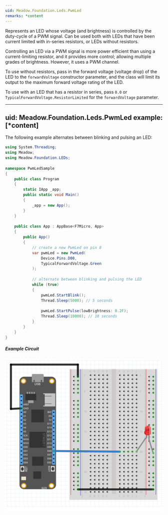 ```yaml
---
uid: Meadow.Foundation.Leds.PwmLed
remarks: *content
---
```


Represents an LED whose voltage (and brightness) is controlled by the duty-cycle of a PWM signal. Can be used both with LEDs that have been current limited with in-series resistors, or LEDs without resistors.

Controlling an LED via a PWM signal is more power efficient than using a current-limiting resistor, and it provides more control; allowing multiple grades of brightness. However, it uses a PWM channel.

To use without resistors, pass in the forward voltage (voltage drop) of the LED to the `forwardVoltage` constructor parameter, and the class will limit its output to the maximum forward voltage rating of the LED.

To use with an LED that has a resistor in series, pass `0.0` or `TypicalForwardVoltage.ResistorLimited` for the `forwardVoltage` parameter.

---
uid: Meadow.Foundation.Leds.PwmLed
example: [*content]
---

The following example alternates between blinking and pulsing an LED:

```csharp
using System.Threading;
using Meadow;
using Meadow.Foundation.LEDs;

namespace PwmLedSample
{
    public class Program
    {
        static IApp _app; 
        public static void Main()
        {
            _app = new App();
        }
    }

    public class App : AppBase<F7Micro, App>
    {
        public App()
        {
            // create a new PwmLed on pin 8
            var pwmLed = new PwmLed(
                Device.Pins.D08,
                TypicalForwardVoltage.Green
            );

            // alternate between blinking and pulsing the LED 
            while (true)
            {
                pwmLed.StartBlink();
                Thread.Sleep(5000); // 5 seconds

                pwmLed.StartPulse(lowBrightness: 0.2F);
                Thread.Sleep(10000); // 10 seconds
            }
        }
    }
}
```

##### Example Circuit

![](../../API_Assets/Meadow.Foundation.Leds.PwmLed/PwmLed.svg)